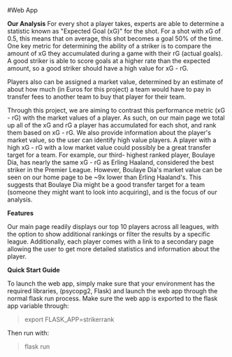 #Web App

**Our Analysis**
For every shot a player takes, experts are able to determine a statistic known as "Expected Goal (xG)" for the shot. 
For a shot with xG of 0.5, this means that on average, this shot becomes a goal 50% of the time. One key metric for
determining the ability of a striker is to compare the amount of xG they accumulated during a game with their rG 
(actual goals). A good striker is able to score goals at a higher rate than the expected amount, so a good striker
should have a high value for xG - rG. 

Players also can be assigned a market value, determined by an estimate of about how much (in Euros for this project) a
team would have to pay in transfer fees to another team to buy that player for their team. 

Through this project, we are aiming to contrast this performance metric (xG - rG) with the market values of a player. As such,
on our main page we total up all of the xG and rG a player has accumulated for each shot, and rank them based on xG - rG. 
We also provide information about the player's market value, so the user can identify high value players. A player with
a high xG - rG with a low market value could possibly be a great transfer target for a team. For example, our third-
highest ranked player, Boulaye Dia, has nearly the same xG - rG as Erling Haaland, considered the best striker in the
Premier League. However, Boulaye Dia's market value can be seen on our home page to be ~9x lower than Erling Haaland's. This
suggests that Boulaye Dia might be a good transfer target for a team (someone they might want to look into acquiring), and is
the focus of our analysis.

**Features**

Our main page readily displays our top 10 players across all leagues, with the option to show additional rankings or filter
the results by a specific league. Additionally, each player comes with a link to a secondary page allowing the user
to get more detailed statistics and information about the player.

**Quick Start Guide**

To launch the web app, simply make sure that your environment has the required libraries, (psycopg2, Flask) and launch the web
app through the normal flask run process. Make sure the web app is exported to the flask app variable through:

> export FLASK_APP=strikerrank

Then run with:

> flask run

